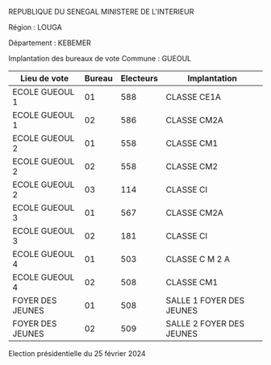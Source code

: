REPUBLIQUE DU SENEGAL MINISTERE DE L'INTERIEUR

Région : LOUGA

Département : KEBEMER

Implantation des bureaux de vote Commune : GUEOUL

| Lieu de vote | Bureau | Electeurs | Implantation |
| - | - | - | - |
| ECOLE GUEOUL 1 | 01 | 588 | CLASSE CE1A |
| ECOLE GUEOUL 1 | 02 | 586 | CLASSE CM2A |
| ECOLE GUEOUL 2 | 01 | 558 | CLASSE CM1 |
| ECOLE GUEOUL 2 | 02 | 558 | CLASSE CM2 |
| ECOLE GUEOUL 2 | 03 | 114 | CLASSE CI |
| ECOLE GUEOUL 3 | 01 | 567 | CLASSE CM2A |
| ECOLE GUEOUL 3 | 02 | 181 | CLASSE CI |
| ECOLE GUEOUL 4 | 01 | 503 | CLASSE C M 2 A |
| ECOLE GUEOUL 4 | 02 | 508 | CLASSE CM1 |
| FOYER DES JEUNES | 01 | 508 | SALLE 1 FOYER DES JEUNES |
| FOYER DES JEUNES | 02 | 509 | SALLE 2 FOYER DES JEUNES |

<!-- PageNumber="6/21" -->

Election présidentielle du 25 février 2024
